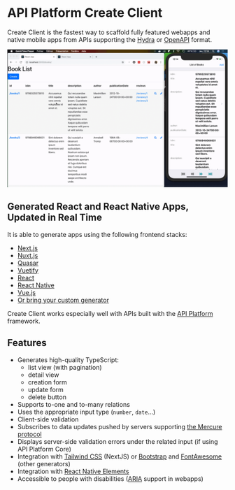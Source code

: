 # API Platform Create Client

Create Client is the fastest way to scaffold fully featured webapps
and native mobile apps from APIs supporting the [Hydra](http://www.hydra-cg.com/) or [OpenAPI](https://www.openapis.org/) format.

![Screencast](images/create-client-demo.gif)

## Generated React and React Native Apps, Updated in Real Time

It is able to generate apps using the following frontend stacks:

- [Next.js](nextjs.md)
- [Nuxt.js](nuxtjs.md)
- [Quasar](quasar.md)
- [Vuetify](vuetify.md)
- [React](react.md)
- [React Native](react-native.md)
- [Vue.js](vuejs.md)
- [Or bring your custom generator](custom.md)

Create Client works especially well with APIs built with the [API Platform](https://api-platform.com) framework.

## Features

- Generates high-quality TypeScript:
  - list view (with pagination)
  - detail view
  - creation form
  - update form
  - delete button
- Supports to-one and to-many relations
- Uses the appropriate input type (`number`, `date`...)
- Client-side validation
- Subscribes to data updates pushed by servers supporting [the Mercure protocol](https://mercure.rocks)
- Displays server-side validation errors under the related input (if using API Platform Core)
- Integration with [Tailwind CSS](https://tailwindcss.com) (NextJS) or [Bootstrap](https://getbootstrap.com/) and [FontAwesome](https://fontawesome.com/) (other generators)
- Integration with [React Native Elements](https://react-native-training.github.io/react-native-elements/)
- Accessible to people with disabilities ([ARIA](https://www.w3.org/WAI/intro/aria) support in webapps)
